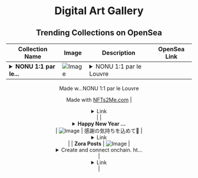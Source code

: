 <div align="center">

# Digital Art Gallery

## Trending Collections on OpenSea

| Collection Name                       | Image                                                                                     | Description                       | OpenSea Link                                                                                          |
|---------------------------------------|-------------------------------------------------------------------------------------------|-----------------------------------|--------------------------------------------------------------------------------------------------------|
| **<details><summary>NONU 1:1 par le...</summary>NONU 1:1 par le Louvre</details>** | ![Image](https://i.seadn.io/s/raw/files/df49c13ec2bb82390bdab21c43540e59.webp?w=500&auto=format?w=200&auto=format) | <details><summary>NONU 1:1 par le Louvre

Made w...</summary>NONU 1:1 par le Louvre

Made with [NFTs2Me.com](https://nfts2me.com/)</details> | <details><summary>Link</summary>[NONU 1:1 par le Louvre](https://opensea.io/collection/nonu-1-1-par-le-louvre-1)</details> |
| **<details><summary>Happy New Year ...</summary>Happy New Year 2025</details>** | ![Image](https://i.seadn.io/s/raw/files/99d9e3695580d43d5dde0fa05d04ecb3.jpg?w=500&auto=format?w=200&auto=format) | 感謝の気持ちを込めて💞 | <details><summary>Link</summary>[Happy New Year 2025](https://opensea.io/collection/happy-new-year-2025-15)</details> |
| **Zora Posts** | ![Image](https://i.seadn.io/s/raw/files/3f4c32910f0af480c87519bd33213b16.png?w=500&auto=format?w=200&auto=format) | <details><summary>Create and connect onchain. ht...</summary>Create and connect onchain. https://zora.co</details> | <details><summary>Link</summary>[Zora Posts](https://opensea.io/collection/zora-posts-16986)</details> |

</div>